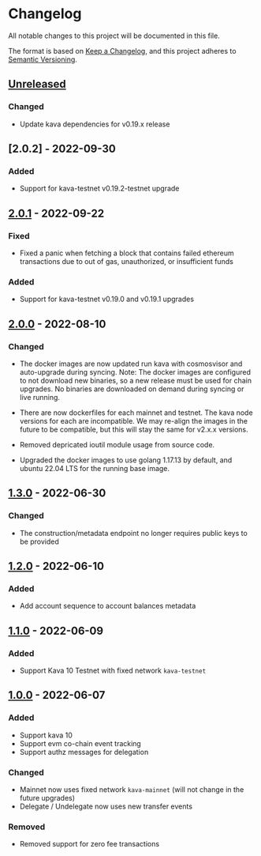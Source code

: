 # Changelog
All notable changes to this project will be documented in this file.

The format is based on [Keep a Changelog](https://keepachangelog.com/en/1.0.0/),
and this project adheres to [Semantic Versioning](https://semver.org/spec/v2.0.0.html).

## [Unreleased]

### Changed

- Update kava dependencies for v0.19.x release

## [2.0.2] - 2022-09-30

### Added

- Support for kava-testnet v0.19.2-testnet upgrade

## [2.0.1] - 2022-09-22

### Fixed

- Fixed a panic when fetching a block that contains failed ethereum transactions due to out of gas, unauthorized, or insufficient funds

### Added

- Support for kava-testnet v0.19.0 and v0.19.1 upgrades

## [2.0.0] - 2022-08-10

### Changed
- The docker images are now updated run kava with cosmosvisor and auto-upgrade during syncing.
  Note: The docker images are configured to not download new binaries, so a new release must be
  used for chain upgrades.  No binaries are downloaded on demand during syncing or live running.

- There are now dockerfiles for each mainnet and testnet.  The kava node versions for each are incompatible.
  We may re-align the images in the future to be compatible, but this will stay the same for v2.x.x versions.

- Removed depricated ioutil module usage from source code.

- Upgraded the docker images to use golang 1.17.13 by default, and ubuntu 22.04 LTS for the running base image.

## [1.3.0] - 2022-06-30

### Changed
- The construction/metadata endpoint no longer requires public keys to be provided

## [1.2.0] - 2022-06-10

### Added
- Add account sequence to account balances metadata

## [1.1.0] - 2022-06-09

### Added
- Support Kava 10 Testnet with fixed network `kava-testnet`

## [1.0.0] - 2022-06-07

### Added
- Support kava 10
- Support evm co-chain event tracking
- Support authz messages for delegation

### Changed
- Mainnet now uses fixed network `kava-mainnet` (will not change in the future upgrades)
- Delegate / Undelegate now uses new transfer events

### Removed
- Removed support for zero fee transactions

[Unreleased]: https://github.com/kava-labs/rosetta-kava/compare/v2.0.2...HEAD

[2.0.1]: https://github.com/kava-labs/rosetta-kava/compare/v2.0.1...v2.0.2
[2.0.1]: https://github.com/kava-labs/rosetta-kava/compare/v2.0.0...v2.0.1
[2.0.0]: https://github.com/kava-labs/rosetta-kava/compare/v1.3.0...v2.0.0
[1.3.0]: https://github.com/kava-labs/rosetta-kava/compare/v1.2.0...v1.3.0
[1.2.0]: https://github.com/kava-labs/rosetta-kava/compare/v1.1.0...v1.2.0
[1.1.0]: https://github.com/kava-labs/rosetta-kava/compare/v1.0.0...v1.1.0
[1.0.0]: https://github.com/kava-labs/rosetta-kava/compare/v0.0.10...v1.0.0
